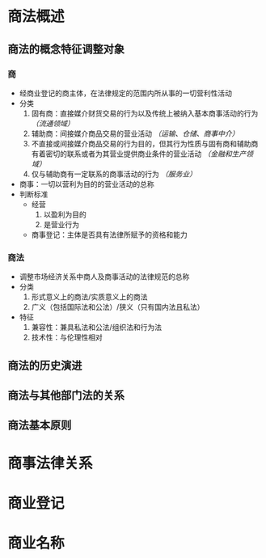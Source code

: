# 商法概述
## 商法的概念特征调整对象
### 商
- 经商业登记的商主体，在法律规定的范围内所从事的一切营利性活动
- 分类
    1. 固有商：直接媒介财货交易的行为以及传统上被纳入基本商事活动的行为 *（流通领域）*
    2. 辅助商：间接媒介商品交易的营业活动 *（运输、仓储、商事中介）*
    3. 不直接或间接媒介商品交易的行为目的，但其行为性质与固有商和辅助商有着密切的联系或者为其营业提供商业条件的营业活动 *（金融和生产领域）*
    4. 仅与辅助商有一定联系的商事活动的行为 *（服务业）*
- 商事：一切以营利为目的的营业活动的总称
- 判断标准
    - 经营
        1. 以盈利为目的
        2. 是营业行为
    - 商事登记：主体是否具有法律所赋予的资格和能力
### 商法
- 调整市场经济关系中商人及商事活动的法律规范的总称
- 分类
    1. 形式意义上的商法/实质意义上的商法
    2. 广义（包括国际法和公法）/狭义（只有国内法且私法）
- 特征
    1. 兼容性：兼具私法和公法/组织法和行为法
    2. 技术性：与伦理性相对
## 商法的历史演进
## **商法与其他部门法的关系**
## 商法基本原则
# 商事法律关系
# 商业登记
# 商业名称
# 